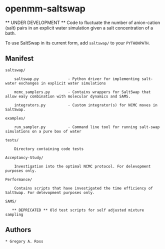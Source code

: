 # openmm-saltswap
** UNDER DEVELOPMENT **
Code to fluctuate the number of anion-cation (salt) pairs in an explicit water simulation given a salt concentration of a bath.

To use SaltSwap in its current form, add `saltswap/` to your `PYTHONPATH`.

## Manifest

`saltswap/`

```
    saltswap.py		        - Python driver for implementing salt-water exchanges in explicit water simulations
```
```
    mcmc_samplers.py		- Contains wrappers for SaltSwap that allow easy combination with molecular dynamics and SAMS.
```
```
    integrators.py		    - Custom integrator(s) for NCMC moves in SaltSwap.
```
`examples/`

```
    run_sampler.py	        - Command line tool for running salt-swap simulations on a pure box of water
```

`tests/`

```
    Directory containing code tests
```

`Acceptancy-Study/`

```
    Investigation into the optimal NCMC protocol. For delevopment purposes only. 
```
`Performance/`

```
    Contains scripts that have investigated the time efficiency of SaltSwap. For delevopment purposes only. 
```
`SAMS/`

```
   ** DEPRICATED ** Old test scripts for self adjusted mixture sampling 
```
## Authors

    * Gregory A. Ross
